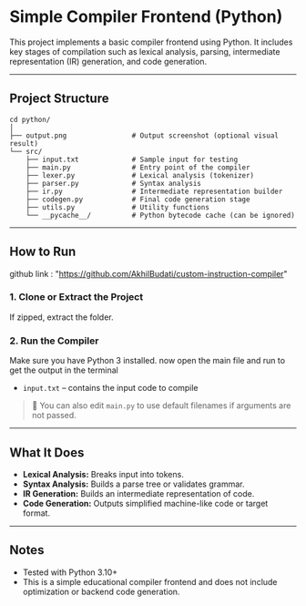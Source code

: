 # Simple Compiler Frontend (Python)

This project implements a basic compiler frontend using Python. It includes key stages of compilation such as lexical analysis, parsing, intermediate representation (IR) generation, and code generation.

---

## Project Structure

```
cd python/
│
├── output.png                # Output screenshot (optional visual result)
└── src/
    ├── input.txt             # Sample input for testing
    ├── main.py               # Entry point of the compiler
    ├── lexer.py              # Lexical analysis (tokenizer)
    ├── parser.py             # Syntax analysis
    ├── ir.py                 # Intermediate representation builder
    ├── codegen.py            # Final code generation stage
    ├── utils.py              # Utility functions
    └── __pycache__/          # Python bytecode cache (can be ignored)
```

---

## How to Run
github link : "https://github.com/AkhilBudati/custom-instruction-compiler"

### 1. Clone or Extract the Project

If zipped, extract the folder.


### 2. Run the Compiler

Make sure you have Python 3 installed.
now open the main file and run to get the output in the terminal

- `input.txt` – contains the input code to compile

> 📝 You can also edit `main.py` to use default filenames if arguments are not passed.

---

##  What It Does
- **Lexical Analysis:** Breaks input into tokens.
- **Syntax Analysis:** Builds a parse tree or validates grammar.
- **IR Generation:** Builds an intermediate representation of code.
- **Code Generation:** Outputs simplified machine-like code or target format.
---

## Notes

- Tested with Python 3.10+
- This is a simple educational compiler frontend and does not include optimization or backend code generation.
